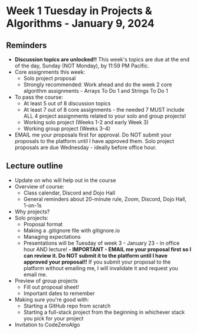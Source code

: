 # Week 1 Tuesday in Projects & Algorithms - January 9, 2024

## Reminders
- **Discussion topics are unlocked!!**  This week's topics are due at the end of the day, Sunday (NOT Monday), by 11:59 PM Pacific.
- Core assignments this week:
    - Solo project proposal
    - Strongly recommended: Work ahead and do the week 2 core algorithm assignments - Arrays To Do 1 and Strings To Do 1
- To pass the course:
    - At least 5 out of 8 discussion topics
    - At least 7 out of 8 core assignments - the needed 7 MUST include ALL 4 project assignments related to your solo and group projects!
    - Working solo project (Weeks 1-2 and early Week 3)
    - Working group project (Weeks 3-4)
- EMAIL me your proposals first for approval.  Do NOT submit your proposals to the platform until I have approved them.  Solo project proposals are due Wednesday - ideally before office hour.

## Lecture outline
- Update on who will help out in the course
- Overview of course:
    - Class calendar, Discord and Dojo Hall
    - General reminders about 20-minute rule, Zoom, Discord, Dojo Hall, 1-on-1s
- Why projects?
- Solo projects:
    - Proposal format
    - Making a .gitignore file with gitignore.io
    - Managing expectations
    - Presentations will be Tuesday of week 3 - January 23 - in office hour AND lecture!
    **- IMPORTANT - EMAIL me your proposal first so I can review it.  Do NOT submit it to the platform until I have approved your proposal!!**  If you submit your proposal to the platform without emailing me, I will invalidate it and request you email me.
- Preview of group projects
    - Fill out proposal sheet!
    - Important dates to remember
- Making sure you're good with:
    - Starting a GitHub repo from scratch
    - Starting a full-stack project from the beginning in whichever stack you pick for your project
- Invitation to CodeZeroAlgo



